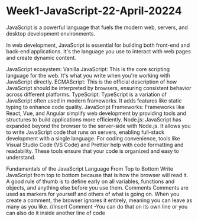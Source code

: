 # Week1-JavaScript-22-April-20224
JavaScript is a powerful language that fuels the modern web, servers, and desktop development environments.

In web development, JavaScript is essential for building both front-end and back-end applications. It's the language you use to interact with web pages and create dynamic content.

 JavaScript ecosystem:
Vanilla JavaScript: This is the core scripting language for the web. It's what you write when you're working with JavaScript directly.
ECMAScript: This is the official description of how JavaScript should be interpreted by browsers, ensuring consistent behavior across different platforms.
TypeScript: TypeScript is a variation of JavaScript often used in modern frameworks. It adds features like static typing to enhance code quality.
JavaScript Frameworks: Frameworks like React, Vue, and Angular simplify web development by providing tools and structures to build applications more efficiently.
Node.js: JavaScript has expanded beyond the browser to the server-side with Node.js. It allows you to write JavaScript code that runs on servers, enabling full-stack development with a single language.
For coding convenience, tools like Visual Studio Code (VS Code) and Prettier help with code formatting and readability. These tools ensure that your code is organized and easy to understand.



Fundamentals of the JavaScript Language
From Top to Bottom
Write JavaScript from top to bottom because that is how the browser will read it. A good rule of thumb is to define early on all variables, functions and objects, and anything else before you use them.
Comments
Comments are used as markers for yourself and others of what is going on. When you create a comment, the browser ignores it entirely, meaning you can leave as many as you like. //Insert Comment -You can do that on its own line or you can also do it inside another line of code
